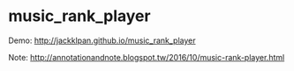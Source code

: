 # music_rank_player

Demo:
http://jackklpan.github.io/music_rank_player

Note:
http://annotationandnote.blogspot.tw/2016/10/music-rank-player.html
